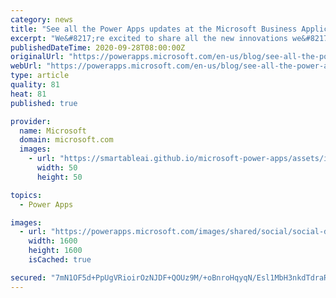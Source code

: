 ```yaml
---
category: news
title: "See all the Power Apps updates at the Microsoft Business Applications Launch Event"
excerpt: "We&#8217;re excited to share all the new innovations we&#8217;re rolling out for Power Apps to help make creating professional-grade apps even easier.  "
publishedDateTime: 2020-09-28T08:00:00Z
originalUrl: "https://powerapps.microsoft.com/en-us/blog/see-all-the-power-apps-updates-at-the-microsoft-business-applications-launch-event/"
webUrl: "https://powerapps.microsoft.com/en-us/blog/see-all-the-power-apps-updates-at-the-microsoft-business-applications-launch-event/"
type: article
quality: 81
heat: 81
published: true

provider:
  name: Microsoft
  domain: microsoft.com
  images:
    - url: "https://smartableai.github.io/microsoft-power-apps/assets/images/organizations/microsoft.com-50x50.jpg"
      width: 50
      height: 50

topics:
  - Power Apps

images:
  - url: "https://powerapps.microsoft.com/images/shared/social/social-default-image.png"
    width: 1600
    height: 1600
    isCached: true

secured: "7mN1OF5d+PpUgVRioirOzNJDF+QOUz9M/+oBnroHqyqN/Esl1MbH3nkdTdraRT/lUPOCEVXw0LrnGTb1axFUw+I2z+blvev/e6UV4RhwGB0Uikh1P6kqfAipSWtUm8NEK4Eze0YTsM/4ezcwivXXAUNH1HLiIXs/CXZtm35j0Rgvv+Bt+PAua7L1D4cZF8ieGSqRDJnxbIawxFdT8qtGOle+jKSYRci0OY+6FmDVmJW4F02YMi30mjeNisPDndi2QG7WFq4suTNcINaH88qiHNoJgYZqqngyuB4L17Vq0up/1kY9g/YF367C9NHiBktjHeGQVcN+nuBynFDvN5aY8bXeja9sjno4LZi5MR3uHOI=;+POK+vp1gmvaQu98YX7EFg=="
---
```


